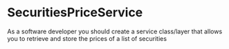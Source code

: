 # SecuritiesPriceService
As a software developer you should create a service class/layer that allows you to retrieve and store the prices of a list of securities
